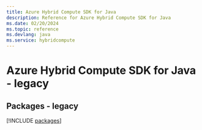 ```yaml
---
title: Azure Hybrid Compute SDK for Java
description: Reference for Azure Hybrid Compute SDK for Java
ms.date: 02/20/2024
ms.topic: reference
ms.devlang: java
ms.service: hybridcompute
---
```

# Azure Hybrid Compute SDK for Java - legacy
## Packages - legacy
[!INCLUDE [packages](hybrid-compute-index.md)]